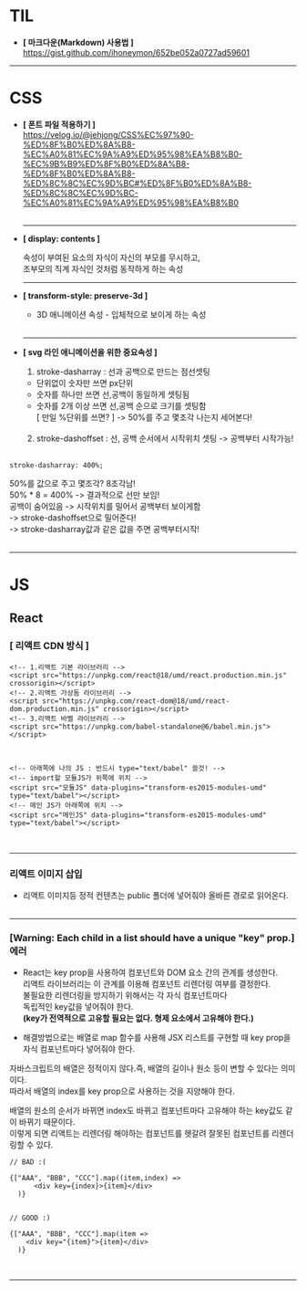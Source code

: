 # TIL

- **[ 마크다운(Markdown) 사용법 ]**  
  <https://gist.github.com/ihoneymon/652be052a0727ad59601>

---

# CSS

- **[ 폰트 파일 적용하기 ]**
  <br/>
  <https://velog.io/@jehjong/CSS%EC%97%90-%ED%8F%B0%ED%8A%B8-%EC%A0%81%EC%9A%A9%ED%95%98%EA%B8%B0-%EC%9B%B9%ED%8F%B0%ED%8A%B8-%ED%8F%B0%ED%8A%B8-%ED%8C%8C%EC%9D%BC#%ED%8F%B0%ED%8A%B8-%ED%8C%8C%EC%9D%BC-%EC%A0%81%EC%9A%A9%ED%95%98%EA%B8%B0>
  <br/><br/>

  ***

- **[ display: contents ]**

  속성이 부여된 요소의 자식이 자신의 부모를 무시하고, <br/>
  조부모의 직계 자식인 것처럼 동작하게 하는 속성

  ***

- **[ transform-style: preserve-3d ]**

  - 3D 애니메이션 속성 - 입체적으로 보이게 하는 속성
    <br/><br/>

  ***

- **[ svg 라인 애니메이션을 위한 중요속성 ]**

  1. stroke-dasharray : 선과 공백으로 만드는 점선셋팅

  - 단위없이 숫자만 쓰면 px단위
  - 숫자를 하나만 쓰면 선,공백이 동일하게 셋팅됨
  - 숫자를 2개 이상 쓰면 선,공백 순으로 크기를 셋팅함  
     [ 만일 %단위를 쓰면? ]
    -> 50%를 주고 몇조각 나는지 세어본다!
    <br/><br/>

  2. stroke-dashoffset : 선, 공백 순서에서 시작위치 셋팅 -> 공백부터 시작가능!
     <br/><br/>

```
stroke-dasharray: 400%;
```

50%를 값으로 주고 몇조각? 8조각남!<br/>
50% \* 8 = 400% -> 결과적으로 선만 보임!<br/>
공백이 숨어있음 -> 시작위치를 밀어서 공백부터 보이게함<br/>
-> stroke-dashoffset으로 밀어준다! <br/>
-> stroke-dasharray값과 같은 값을 주면 공백부터시작!<br/><br/>

---

# JS

## React

### [ 리액트 CDN 방식 ]

```
<!-- 1.리액트 기본 라이브러리 -->
<script src="https://unpkg.com/react@18/umd/react.production.min.js" crossorigin></script>
<!-- 2.리액트 가상돔 라이브러리 -->
<script src="https://unpkg.com/react-dom@18/umd/react-dom.production.min.js" crossorigin></script>
<!-- 3.리액트 바벨 라이브러리 -->
<script src="https://unpkg.com/babel-standalone@6/babel.min.js"></script>



<!-- 아래쪽에 나의 JS : 반드시 type="text/babel" 쓸것! -->
<!-- import할 모듈JS가 위쪽에 위치 -->
<script src="모듈JS" data-plugins="transform-es2015-modules-umd" type="text/babel"></script>
<!-- 메인 JS가 아래쪽에 위치 -->
<script src="메인JS" data-plugins="transform-es2015-modules-umd" type="text/babel"></script>
```

<br/>

---

### 리액트 이미지 삽입

- 리액트 이미지등 정적 컨텐츠는 public 폴더에 넣어줘야 올바른 경로로 읽어온다.
  <br/><br/>

---

### [Warning: Each child in a list should have a unique "key" prop.] 에러

- React는 key prop을 사용하여 컴포넌트와 DOM 요소 간의 관계를 생성한다. <br/>
  리액트 라이브러리는 이 관계를 이용해 컴포넌트 리렌더링 여부를 결정한다. <br/>
  불필요한 리렌더링을 방지하기 위해서는 각 자식 컴포넌트마다<br/> 독립적인 key값을 넣어줘야 한다.<br/>
  **(key가 전역적으로 고유할 필요는 없다. 형제 요소에서 고유해야 한다.)**

- 해결방법으로는 배열로 map 함수를 사용해 JSX 리스트를 구현할 때 key prop을 자식 컴포넌트마다 넣어줘야 한다.

자바스크립트의 배열은 정적이지 않다.즉, 배열의 길이나 원소 등이 변할 수 있다는 의미이다.
<br/>
따라서 배열의 index를 key prop으로 사용하는 것을 지양해야 한다.

배열의 원소의 순서가 바뀌면 index도 바뀌고 컴포넌트마다 고유해야 하는 key값도 같이 바뀌기 때문이다. <br/>
이렇게 되면 리액트는 리렌더링 해야하는 컴포넌트를 헷갈려 잘못된 컴포넌트를 리렌더링할 수 있다.

```
// BAD :(

{["AAA", "BBB", "CCC"].map((item,index) =>
      <div key={index}>{item}</div>
  )}


// GOOD :)

{["AAA", "BBB", "CCC"].map(item =>
    <div key="{item}">{item}</div>
  )}
```

<br/>

---
